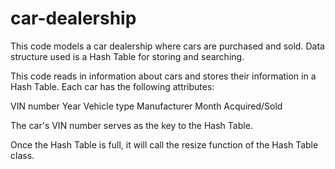 # car-dealership
This code models a car dealership where cars are purchased and sold. Data structure used is a Hash Table for storing and searching.

This code reads in information about cars and stores their information in a Hash Table.
Each car has the following attributes:

VIN number
Year
Vehicle type
Manufacturer
Month Acquired/Sold

The car's VIN number serves as the key to the Hash Table.

Once the Hash Table is full, it will call the resize function of the Hash Table class.
